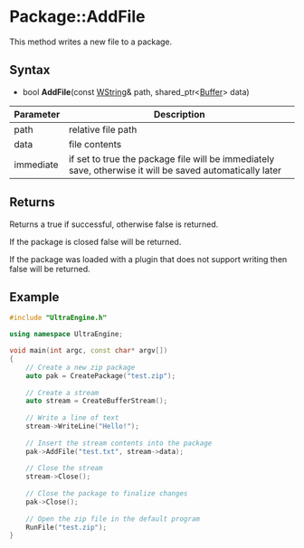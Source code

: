 # Package::AddFile

This method writes a new file to a package.

## Syntax

- bool **AddFile**(const [WString](WString.md)& path, shared_ptr<[Buffer](Buffer.md)\> data)

| Parameter | Description |
|---|---|
| path | relative file path |
| data | file contents |
| immediate | if set to true the package file will be immediately save, otherwise it will be saved automatically later |

## Returns

Returns a true if successful, otherwise false is returned.

If the package is closed false will be returned.

If the package was loaded with a plugin that does not support writing then false will be returned.

## Example

```c++
#include "UltraEngine.h"

using namespace UltraEngine;

void main(int argc, const char* argv[])
{
    // Create a new zip package
    auto pak = CreatePackage("test.zip");
    
    // Create a stream
    auto stream = CreateBufferStream();
    
    // Write a line of text
    stream->WriteLine("Hello!");
    
    // Insert the stream contents into the package
    pak->AddFile("test.txt", stream->data);
    
    // Close the stream
    stream->Close();
    
    // Close the package to finalize changes
    pak->Close();
    
    // Open the zip file in the default program
    RunFile("test.zip");
}
```
